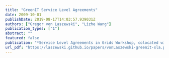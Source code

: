 ```yaml
---
title: "GreenIT Service Level Agreements"
date: 2009-10-01
publishDate: 2019-08-17T14:03:57.939031Z
authors: ["Gregor von Laszewski", "Lizhe Wang"]
publication_types: ["1"]
abstract: ""
featured: false
publication: "*Service Level Agreements in Grids Workshop, colocated with IEEE/ACM Grid 2009 Conference*"
url_pdf: "https://laszewski.github.io/papers/vonLaszewski-greenit-sla.pdf"
---
```


